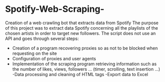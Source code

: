 # Spotify-Web-Scraping-
Creation of a web crawling bot that extracts data from Spotify 
The purpose of this project was to extract data
Spotify concerning all the playlists of the chosen artists
in order to target new followers. The script does not use an API and goes through several steps:
- Creation of a program recovering proxies so as not to be blocked when requesting on the site
- Configuration of proxies and user agents
- Implementation of the scraping program retrieving information such as the number of likes, views, followers ... (timer, scrolling, text insertion ...)
-Data processing and cleaning of HTML tags
-Export data to Excel 
